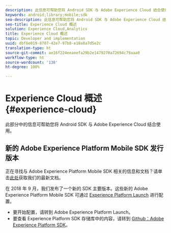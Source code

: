```yaml
---
description: 此信息可帮助您将 Android SDK 与 Adobe Experience Cloud 结合使用。
keywords: android;library;mobile;sdk
seo-description: 此信息可帮助您将 Android SDK 与 Adobe Experience Cloud 结合使用。
seo-title: Experience Cloud 概述
solution: Experience Cloud,Analytics
title: Experience Cloud 概述
topic: Developer and implementation
uuid: dbf6e019-8707-42e7-97b8-e18a8a7d5e2c
translation-type: ht
source-git-commit: ae16f224eeaeefa29b2e1479270a72694c79aaa0
workflow-type: ht
source-wordcount: '138'
ht-degree: 100%

---
```



# Experience Cloud 概述 {#experience-cloud}

此部分中的信息可帮助您将 Android SDK 与 Adobe Experience Cloud 结合使用。

## 新的 Adobe Experience Platform Mobile SDK 发行版本

正在寻找与 Adobe Experience Platform Mobile SDK 相关的信息和文档？请单击[此处](https://aep-sdks.gitbook.io/docs/)获取我们的最新文档。

在 2018 年 9 月，我们发布了一个新的 SDK 主要版本。这些新的 Adobe Experience Platform Mobile SDK 可通过 [Experience Platform Launch](https://www.adobe.com/cn/experience-platform/launch.html) 进行配置。

* 要开始配置，请转到 Adobe Experience Platform Launch。
* 要查看 Experience Platform SDK 存储库中的内容，请转到 [Github：Adobe Experience Platform SDK](https://github.com/Adobe-Marketing-Cloud/acp-sdks)。

